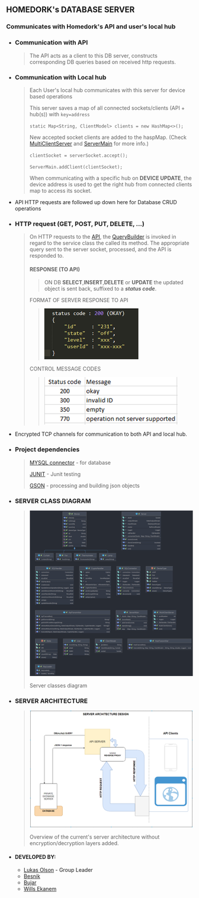 ## HOMEDORK's DATABASE SERVER

### Communicates with Homedork's API and user's local hub
* ### Communication with API
  > The API acts as a client to this DB server, constructs corresponding DB queries based on received http requests.
* ### Communication with Local hub
  > Each User's local hub communicates with this server for device based operations
  >
  > This server saves a map of all connected sockets/clients (API + hub(s)) with `key=address`
  >
  > `static Map<String, ClientModel> clients = new HashMap<>();`
  >
  > New accepted socket clients are added to the haspMap. (Check [MultiClientServer](https://github.com/homedork-se2/hd-server/blob/main/src/main/java/homdork/code/comm/MultiClientServer.java) and [ServerMain](https://github.com/homedork-se2/hd-server/blob/main/src/main/java/homdork/code/comm/ServerMain.java) for more info.)
  >
  > `clientSocket = serverSocket.accept();`
  >
  > `ServerMain.addClient(clientSocket);`
  >
  > When communicating with a specific hub on **DEVICE UPDATE**, the device address is used to get the right hub from
  > connected clients map to access its socket.
* API HTTP requests are followed up down here for Database CRUD operations
* ### HTTP request (GET, POST, PUT, DELETE, ...)
  > On HTTP requests to the [API](https://github.com/homedork-se2/hd-API), the [QueryBuilder](https://github.com/homedork-se2/hd-API/blob/main/src/main/java/homedork/code/hdapi/dataservices/QueryBuilder.java)
  > is invoked in regard to the service class the called its method. The appropriate query sent to the server socket, processed, and the API is responded to.
  > #### RESPONSE (TO API)
  > > ON DB **SELECT**,**INSERT**,**DELETE** or **UPDATE** the updated object is sent back, suffixed to a _**status code**_.
  >
  > FORMAT OF SERVER RESPONSE TO API
  > > ![img.png](resources/response-example.png)
  >
  > CONTROL MESSAGE CODES
  > > ![img_1.png](resources/control-codes.png)
* Encrypted TCP channels for communication to both API and local hub.
* ### Project dependencies
  > [MYSQL connector](https://mvnrepository.com/artifact/mysql/mysql-connector-java) - for database
  >
  > [JUNIT](https://mvnrepository.com/artifact/junit/junit) - Junit testing
  >
  > [GSON](https://mvnrepository.com/artifact/com.google.code.gson/gson) - processing and building json objects


* ### SERVER CLASS DIAGRAM
  > ![img_3.png](resources/server-class.png)
  >
  > Server classes diagram
* ### SERVER ARCHITECTURE
  > ![img_2.png](resources/server-arch.png)
  >
  > Overview of the current's server architecture without encryption/decryption layers added.
* #### DEVELOPED BY:
    * [Lukas Olson](https://github.com/OlssonLukas) - Group Leader
    * [Besnik](https://github.com/besnikskola)
    * [Bujar](https://github.com/bujarr)
    * [Wills Ekanem](https://github.com/Willz01)

